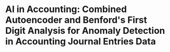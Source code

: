 # AI in Accounting: Combined Autoencoder and Benford's First Digit Analysis for Anomaly Detection in Accounting Journal Entries Data
